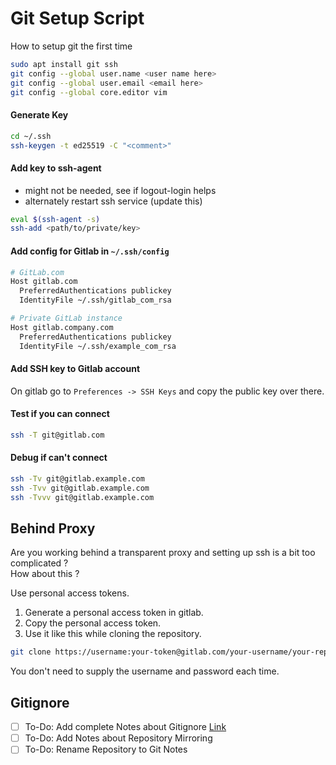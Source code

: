 # Git Setup Script

How to setup git the first time

```bash
sudo apt install git ssh
git config --global user.name <user name here>
git config --global user.email <email here>
git config --global core.editor vim
```

#### Generate Key

```bash
cd ~/.ssh
ssh-keygen -t ed25519 -C "<comment>"
```

#### Add key to ssh-agent

- might not be needed, see if logout-login helps
- alternately restart ssh service (update this)

```bash
eval $(ssh-agent -s)
ssh-add <path/to/private/key>
```

#### Add config for Gitlab in `~/.ssh/config`

```bash
# GitLab.com
Host gitlab.com
  PreferredAuthentications publickey
  IdentityFile ~/.ssh/gitlab_com_rsa

# Private GitLab instance
Host gitlab.company.com
  PreferredAuthentications publickey
  IdentityFile ~/.ssh/example_com_rsa
```

#### Add SSH key to Gitlab account

On gitlab go to `Preferences -> SSH Keys` and copy the public key over there.

#### Test if you can connect

```bash
ssh -T git@gitlab.com
```

#### Debug if can't connect

```bash
ssh -Tv git@gitlab.example.com
ssh -Tvv git@gitlab.example.com
ssh -Tvvv git@gitlab.example.com
```

## Behind Proxy

Are you working behind a transparent proxy and setting up ssh is a bit too
complicated ?  
How about this ?

Use personal access tokens.

1. Generate a personal access token in gitlab.
2. Copy the personal access token.
3. Use it like this while cloning the repository.

```bash
git clone https://username:your-token@gitlab.com/your-username/your-repository.git
```

You don't need to supply the username and password each time.

## Gitignore

- [ ] To-Do: Add complete Notes about Gitignore
      [Link](https://www.freecodecamp.org/news/gitignore-file-how-to-ignore-files-and-folders-in-git/)
- [ ] To-Do: Add Notes about Repository Mirroring
- [ ] To-Do: Rename Repository to Git Notes
